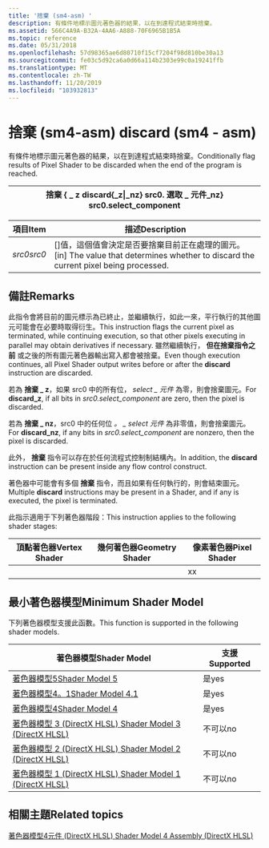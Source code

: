 ```yaml
---
title: '捨棄 (sm4-asm) '
description: 有條件地標示圖元著色器的結果，以在到達程式結束時捨棄。
ms.assetid: 566C4A9A-B32A-4AA6-A888-70F6965B1B5A
ms.topic: reference
ms.date: 05/31/2018
ms.openlocfilehash: 57d98365ae6d80710f15cf7204f98d810be30a13
ms.sourcegitcommit: fe03c5d92ca6a0d66a114b2303e99c0a19241ffb
ms.translationtype: MT
ms.contentlocale: zh-TW
ms.lasthandoff: 11/20/2019
ms.locfileid: "103932813"
---
```

# <a name="discard-sm4---asm"></a><span data-ttu-id="6feec-103">捨棄 (sm4-asm) </span><span class="sxs-lookup"><span data-stu-id="6feec-103">discard (sm4 - asm)</span></span>

<span data-ttu-id="6feec-104">有條件地標示圖元著色器的結果，以在到達程式結束時捨棄。</span><span class="sxs-lookup"><span data-stu-id="6feec-104">Conditionally flag results of Pixel Shader to be discarded when the end of the program is reached.</span></span>



| <span data-ttu-id="6feec-105">捨棄 { \_ z </span><span class="sxs-lookup"><span data-stu-id="6feec-105">discard{\_z</span></span>\|<span data-ttu-id="6feec-106">\_nz} src0. 選取 \_ 元件</span><span class="sxs-lookup"><span data-stu-id="6feec-106">\_nz} src0.select\_component</span></span> |
|-------------------------------------------|



 



| <span data-ttu-id="6feec-107">項目</span><span class="sxs-lookup"><span data-stu-id="6feec-107">Item</span></span>                                                            | <span data-ttu-id="6feec-108">描述</span><span class="sxs-lookup"><span data-stu-id="6feec-108">Description</span></span>                                                                                       |
|-----------------------------------------------------------------|---------------------------------------------------------------------------------------------------|
| <span data-ttu-id="6feec-109"><span id="src0"></span><span id="SRC0"></span>*src0*</span><span class="sxs-lookup"><span data-stu-id="6feec-109"><span id="src0"></span><span id="SRC0"></span>*src0*</span></span><br/> | <span data-ttu-id="6feec-110">\[\]值，這個值會決定是否要捨棄目前正在處理的圖元。</span><span class="sxs-lookup"><span data-stu-id="6feec-110">\[in\] The value that determines whether to discard the current pixel being processed.</span></span><br/> |



 

## <a name="remarks"></a><span data-ttu-id="6feec-111">備註</span><span class="sxs-lookup"><span data-stu-id="6feec-111">Remarks</span></span>

<span data-ttu-id="6feec-112">此指令會將目前的圖元標示為已終止，並繼續執行，如此一來，平行執行的其他圖元可能會在必要時取得衍生。</span><span class="sxs-lookup"><span data-stu-id="6feec-112">This instruction flags the current pixel as terminated, while continuing execution, so that other pixels executing in parallel may obtain derivatives if necessary.</span></span> <span data-ttu-id="6feec-113">雖然繼續執行， **但在捨棄指令之前** 或之後的所有圖元著色器輸出寫入都會被捨棄。</span><span class="sxs-lookup"><span data-stu-id="6feec-113">Even though execution continues, all Pixel Shader output writes before or after the **discard** instruction are discarded.</span></span>

<span data-ttu-id="6feec-114">若為 **捨棄 \_ z**，如果 src0 中的所有位， *select \_ 元件* 為零，則會捨棄圖元。</span><span class="sxs-lookup"><span data-stu-id="6feec-114">For **discard\_z**, if all bits in *src0.select\_component* are zero, then the pixel is discarded.</span></span>

<span data-ttu-id="6feec-115">若為 **捨棄 \_ nz**，src0 中的任何位 *。 \_ select 元件* 為非零值，則會捨棄圖元。</span><span class="sxs-lookup"><span data-stu-id="6feec-115">For **discard\_nz**, if any bits in *src0.select\_component* are nonzero, then the pixel is discarded.</span></span>

<span data-ttu-id="6feec-116">此外， **捨棄** 指令可以存在於任何流程式控制制結構內。</span><span class="sxs-lookup"><span data-stu-id="6feec-116">In addition, the **discard** instruction can be present inside any flow control construct.</span></span>

<span data-ttu-id="6feec-117">著色器中可能會有多個 **捨棄** 指令，而且如果有任何執行的，則會結束圖元。</span><span class="sxs-lookup"><span data-stu-id="6feec-117">Multiple **discard** instructions may be present in a Shader, and if any is executed, the pixel is terminated.</span></span>

<span data-ttu-id="6feec-118">此指示適用于下列著色器階段：</span><span class="sxs-lookup"><span data-stu-id="6feec-118">This instruction applies to the following shader stages:</span></span>



| <span data-ttu-id="6feec-119">頂點著色器</span><span class="sxs-lookup"><span data-stu-id="6feec-119">Vertex Shader</span></span> | <span data-ttu-id="6feec-120">幾何著色器</span><span class="sxs-lookup"><span data-stu-id="6feec-120">Geometry Shader</span></span> | <span data-ttu-id="6feec-121">像素著色器</span><span class="sxs-lookup"><span data-stu-id="6feec-121">Pixel Shader</span></span> |
|---------------|-----------------|--------------|
|               |                 | <span data-ttu-id="6feec-122">x</span><span class="sxs-lookup"><span data-stu-id="6feec-122">x</span></span>            |



 

## <a name="minimum-shader-model"></a><span data-ttu-id="6feec-123">最小著色器模型</span><span class="sxs-lookup"><span data-stu-id="6feec-123">Minimum Shader Model</span></span>

<span data-ttu-id="6feec-124">下列著色器模型支援此函數。</span><span class="sxs-lookup"><span data-stu-id="6feec-124">This function is supported in the following shader models.</span></span>



| <span data-ttu-id="6feec-125">著色器模型</span><span class="sxs-lookup"><span data-stu-id="6feec-125">Shader Model</span></span>                                              | <span data-ttu-id="6feec-126">支援</span><span class="sxs-lookup"><span data-stu-id="6feec-126">Supported</span></span> |
|-----------------------------------------------------------|-----------|
| [<span data-ttu-id="6feec-127">著色器模型5</span><span class="sxs-lookup"><span data-stu-id="6feec-127">Shader Model 5</span></span>](d3d11-graphics-reference-sm5.md)        | <span data-ttu-id="6feec-128">是</span><span class="sxs-lookup"><span data-stu-id="6feec-128">yes</span></span>       |
| [<span data-ttu-id="6feec-129">著色器模型4。1</span><span class="sxs-lookup"><span data-stu-id="6feec-129">Shader Model 4.1</span></span>](dx-graphics-hlsl-sm4.md)              | <span data-ttu-id="6feec-130">是</span><span class="sxs-lookup"><span data-stu-id="6feec-130">yes</span></span>       |
| [<span data-ttu-id="6feec-131">著色器模型4</span><span class="sxs-lookup"><span data-stu-id="6feec-131">Shader Model 4</span></span>](dx-graphics-hlsl-sm4.md)                | <span data-ttu-id="6feec-132">是</span><span class="sxs-lookup"><span data-stu-id="6feec-132">yes</span></span>       |
| [<span data-ttu-id="6feec-133">著色器模型 3 (DirectX HLSL) </span><span class="sxs-lookup"><span data-stu-id="6feec-133">Shader Model 3 (DirectX HLSL)</span></span>](dx-graphics-hlsl-sm3.md) | <span data-ttu-id="6feec-134">不可以</span><span class="sxs-lookup"><span data-stu-id="6feec-134">no</span></span>        |
| [<span data-ttu-id="6feec-135">著色器模型 2 (DirectX HLSL) </span><span class="sxs-lookup"><span data-stu-id="6feec-135">Shader Model 2 (DirectX HLSL)</span></span>](dx-graphics-hlsl-sm2.md) | <span data-ttu-id="6feec-136">不可以</span><span class="sxs-lookup"><span data-stu-id="6feec-136">no</span></span>        |
| [<span data-ttu-id="6feec-137">著色器模型 1 (DirectX HLSL) </span><span class="sxs-lookup"><span data-stu-id="6feec-137">Shader Model 1 (DirectX HLSL)</span></span>](dx-graphics-hlsl-sm1.md) | <span data-ttu-id="6feec-138">不可以</span><span class="sxs-lookup"><span data-stu-id="6feec-138">no</span></span>        |



 

## <a name="related-topics"></a><span data-ttu-id="6feec-139">相關主題</span><span class="sxs-lookup"><span data-stu-id="6feec-139">Related topics</span></span>

<dl> <dt>

[<span data-ttu-id="6feec-140">著色器模型4元件 (DirectX HLSL) </span><span class="sxs-lookup"><span data-stu-id="6feec-140">Shader Model 4 Assembly (DirectX HLSL)</span></span>](dx-graphics-hlsl-sm4-asm.md)
</dt> </dl>

 

 





